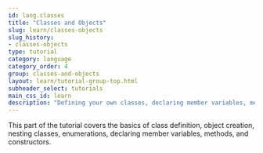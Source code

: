 ```yaml
---
id: lang.classes
title: "Classes and Objects"
slug: learn/classes-objects
slug_history:
- classes-objects
type: tutorial
category: language
category_order: 4
group: classes-and-objects
layout: learn/tutorial-group-top.html
subheader_select: tutorials
main_css_id: learn
description: "Defining your own classes, declaring member variables, methods, and constructors."
---
```


This part of the tutorial covers the basics of class definition, object creation, nesting classes, enumerations, declaring member variables, methods, and constructors. 